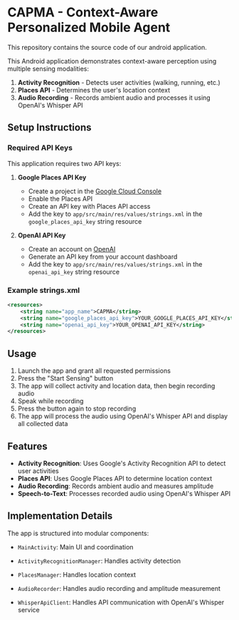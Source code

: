 # CAPMA - Context-Aware Personalized Mobile Agent

This repository contains the source code of our android application.

This Android application demonstrates context-aware perception using multiple sensing modalities:

1. **Activity Recognition** - Detects user activities (walking, running, etc.)
2. **Places API** - Determines the user's location context
3. **Audio Recording** - Records ambient audio and processes it using OpenAI's Whisper API

## Setup Instructions

### Required API Keys

This application requires two API keys:

1. **Google Places API Key**
   - Create a project in the [Google Cloud Console](https://console.cloud.google.com/)
   - Enable the Places API
   - Create an API key with Places API access
   - Add the key to `app/src/main/res/values/strings.xml` in the `google_places_api_key` string resource

2. **OpenAI API Key**
   - Create an account on [OpenAI](https://openai.com/)
   - Generate an API key from your account dashboard
   - Add the key to `app/src/main/res/values/strings.xml` in the `openai_api_key` string resource

### Example strings.xml

```xml
<resources>
    <string name="app_name">CAPMA</string>
    <string name="google_places_api_key">YOUR_GOOGLE_PLACES_API_KEY</string>
    <string name="openai_api_key">YOUR_OPENAI_API_KEY</string>
</resources>
```

## Usage

1. Launch the app and grant all requested permissions
2. Press the "Start Sensing" button
3. The app will collect activity and location data, then begin recording audio
4. Speak while recording
5. Press the button again to stop recording
6. The app will process the audio using OpenAI's Whisper API and display all collected data

## Features

- **Activity Recognition**: Uses Google's Activity Recognition API to detect user activities
- **Places API**: Uses Google Places API to determine location context
- **Audio Recording**: Records ambient audio and measures amplitude
- **Speech-to-Text**: Processes recorded audio using OpenAI's Whisper API

## Implementation Details

The app is structured into modular components:

- `MainActivity`: Main UI and coordination
- `ActivityRecognitionManager`: Handles activity detection
- `PlacesManager`: Handles location context
- `AudioRecorder`: Handles audio recording and amplitude measurement

- `WhisperApiClient`: Handles API communication with OpenAI's Whisper service 
